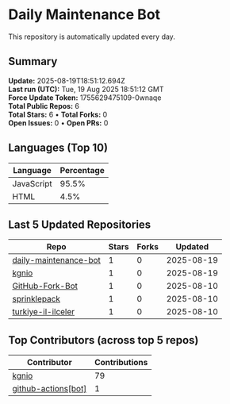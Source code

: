 # Daily Maintenance Bot

This repository is automatically updated every day.

## Summary
<!-- STATS:START -->
**Update:** 2025-08-19T18:51:12.694Z  
**Last run (UTC):** Tue, 19 Aug 2025 18:51:12 GMT  
**Force Update Token:** 1755629475109-0wnaqe  
**Total Public Repos:** 6  
**Total Stars:** 6 • **Total Forks:** 0  
**Open Issues:** 0 • **Open PRs:** 0
<!-- STATS:END -->

## Languages (Top 10)
<!-- LANGS:START -->
Language | Percentage
--- | ---
JavaScript | 95.5%
HTML | 4.5%
<!-- LANGS:END -->

## Last 5 Updated Repositories
<!-- RECENT:START -->
Repo | Stars | Forks | Updated
--- | --- | --- | ---
[daily-maintenance-bot](https://github.com/kgnio/daily-maintenance-bot) | 1 | 0 | 2025-08-19
[kgnio](https://github.com/kgnio/kgnio) | 1 | 0 | 2025-08-19
[GitHub-Fork-Bot](https://github.com/kgnio/GitHub-Fork-Bot) | 1 | 0 | 2025-08-10
[sprinklepack](https://github.com/kgnio/sprinklepack) | 1 | 0 | 2025-08-10
[turkiye-il-ilceler](https://github.com/kgnio/turkiye-il-ilceler) | 1 | 0 | 2025-08-10
<!-- RECENT:END -->

## Top Contributors (across top 5 repos)
<!-- CONTRIB:START -->
Contributor | Contributions
--- | ---
[kgnio](https://github.com/kgnio) | 79
[github-actions[bot]](https://github.com/apps/github-actions) | 1
<!-- CONTRIB:END -->
